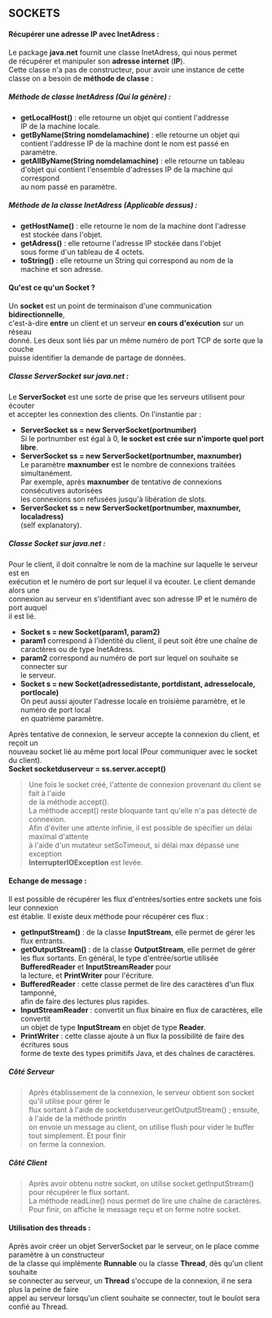 ## SOCKETS

#### Récupérer une adresse IP avec InetAdress :

Le package **java.net** fournit une classe InetAdress, qui nous permet  
de récupérer et manipuler son **adresse internet** (**IP**).  
Cette classe n'a pas de constructeur, pour avoir une instance de cette  
classe on a besoin de **méthode de classe** :  
##### Méthode de classe InetAdress (Qui la génère) :
* **getLocalHost()** : elle retourne un objet qui contient l'addresse  
IP de la machine locale.
* **getByName(String nomdelamachine)** : elle retourne un objet qui  
contient l'addresse IP de la machine dont le nom est passé en paramètre.
* **getAllByName(String nomdelamachine)** : elle retourne un tableau  
d'objet qui contient l'ensemble d'adresses IP de la machine qui correspond  
au nom passé en paramètre.

##### Méthode de la classe InetAdress (Applicable dessus) :
* **getHostName()** : elle retourne le nom de la machine dont l'adresse  
est stockée dans l'objet.
* **getAdress()** : elle retourne l'adresse IP stockée dans l'objet  
sous forme d'un tableau de 4 octets.
* **toString()** : elle retourne un String qui correspond au nom de la  
machine et son adresse.

#### Qu'est ce qu'un Socket ?
Un **socket** est un point de terminaison d'une communication **bidirectionnelle**,   
c'est-à-dire **entre** un client et un serveur **en cours d'exécution** sur un réseau  
donné. Les deux sont liés par un même numéro de port TCP de sorte que la couche  
puisse identifier la demande de partage de données.

##### Classe ServerSocket sur java.net :
Le **ServerSocket** est une sorte de prise que les serveurs utilisent pour écouter  
et accepter les connextion des clients. On l'instantie par :  
* **ServerSocket ss = new ServerSocket(portnumber)**  
Si le portnumber est égal à 0, **le socket est crée sur n'importe quel port libre**.
* **ServerSocket ss = new ServerSocket(portnumber, maxnumber)**  
Le paramètre **maxnumber** est le nombre de connexions traitées simultanément.  
Par exemple, après **maxnumber** de tentative de connexions consécutives autorisées  
les connexions son refusées jusqu'à libération de slots.
* **ServerSocket ss = new ServerSocket(portnumber, maxnumber, localadress)**  
(self explanatory).

##### Classe Socket sur java.net :
Pour le client, il doit connaître le nom de la machine sur laquelle le serveur est en  
exécution et le numéro de port sur lequel il va écouter. Le client demande alors une  
connexion au serveur en s'identifiant avec son adresse IP et le numéro de port auquel  
il est lié.
* **Socket s = new Socket(param1, param2)**  
 * **param1** correspond à l'identité du client, il peut soit être une chaîne de  
 caractères ou de type InetAdress.
 * **param2** correspond au numéro de port sur lequel on souhaite se connecter sur  
 le serveur.
* **Socket s = new Socket(adressedistante, portdistant, adresselocale, portlocale)**  
On peut aussi ajouter l'adresse locale en troisième paramètre, et le numéro de port local  
en quatrième paramètre.  
  
Après tentative de connexion, le serveur accepte la connexion du client, et reçoit un  
nouveau socket lié au même port local (Pour communiquer avec le socket du client).  
**Socket socketduserveur = ss.server.accept()**
> Une fois le socket créé, l'attente de connexion provenant du client se fait à l'aide  
de la méthode accept().  
La méthode accept() reste bloquante tant qu'elle n'a pas détecté de connexion.  
Afin d'éviter une attente infinie, il est possible de spécifier un délai maximal d'attente  
à l'aide d'un mutateur setSoTimeout, si délai max dépassé une exception  
**InterrupterIOException** est levée.  

#### Echange de message :
Il est possible de récupérer les flux d'entrées/sorties entre sockets une fois leur connexion  
est établie. Il existe deux méthode pour récupérer ces flux :  
* **getInputStream()** : de la classe **InputStream**, elle permet de gérer les flux entrants.
* **getOutputStream()** : de la classe **OutputStream**, elle permet de gérer les flux sortants.
En général, le type d'entrée/sortie utilisée **BufferedReader** et **InputStreamReader** pour  
la lecture, et **PrintWriter** pour l'écriture.
* **BufferedReader** : cette classe permet de lire des caractères d'un flux tamponné,  
afin de faire des lectures plus rapides.
* **InputStreamReader** : convertit un flux binaire en flux de caractères, elle convertit  
un objet de type **InputStream** en objet de type **Reader**.
* **PrintWriter** : cette classe ajoute à un flux la possibilité de faire des écritures sous  
forme de texte des types primitifs Java, et des chaînes de caractères.  

##### Côté Serveur
>Après établissement de la connexion, le serveur obtient son socket qu'il utilise pour gérer le  
flux sortant à l'aide de socketduserveur.getOutputStream() ; ensuite, à l'aide de la méthode println  
on envoie un message au client, on utilise flush pour vider le buffer tout simplement. Et pour finir   
on ferme la connexion. 
 
##### Côté Client
>Après avoir obtenu notre socket, on utilise socket.getInputStream() pour récupérer le flux sortant.  
La méthode readLine() nous permet de lire une chaîne de caractères.  
Pour finir, on affiche le message reçu et on ferme notre socket.

#### Utilisation des threads :
Après avoir créer un objet ServerSocket par le serveur, on le place comme paramètre à un constructeur  
de la classe qui implémente **Runnable** ou la classe **Thread**, dès qu'un client souhaite  
se connecter au serveur, un **Thread** s'occupe de la connexion, il ne sera plus la peine de faire  
appel au serveur lorsqu'un client souhaite se connecter, tout le boulot sera confié au Thread.